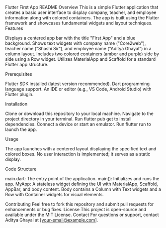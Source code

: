 Flutter First App README
Overview
This is a simple Flutter application that creates a basic user interface to display company, teacher, and employee information along with colored containers. The app is built using the Flutter framework and showcases fundamental widgets and layout techniques.
Features

Displays a centered app bar with the title "First App" and a blue background.
Shows text widgets with company name ("Core2web"), teacher name ("Shashi Sir"), and employee name ("Aditya Ghayal") in a column layout.
Includes two colored containers (amber and purple) side by side using a Row widget.
Utilizes MaterialApp and Scaffold for a standard Flutter app structure.

Prerequisites

Flutter SDK installed (latest version recommended).
Dart programming language support.
An IDE or editor (e.g., VS Code, Android Studio) with Flutter plugin.

Installation

Clone or download this repository to your local machine.
Navigate to the project directory in your terminal.
Run flutter pub get to install dependencies.
Connect a device or start an emulator.
Run flutter run to launch the app.

Usage

The app launches with a centered layout displaying the specified text and colored boxes.
No user interaction is implemented; it serves as a static display.

Code Structure

main.dart: The entry point of the application.
main(): Initializes and runs the app.
MyApp: A stateless widget defining the UI with MaterialApp, Scaffold, AppBar, and body content.
Body contains a Column with Text widgets and a Row with Container widgets for visual elements.



Contributing
Feel free to fork this repository and submit pull requests for enhancements or bug fixes.
License
This project is open-source and available under the MIT License.
Contact
For questions or support, contact Aditya Ghayal at [your-email@example.com].
